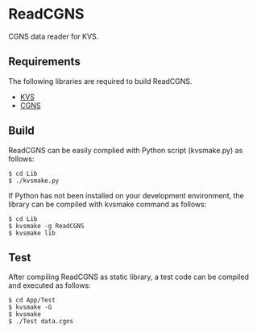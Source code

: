 # ReadCGNS
CGNS data reader for KVS.

## Requirements
The following libraries are required to build ReadCGNS.

* [KVS](https://github.com/naohisas/KVS)
* [CGNS](http://cgns.github.io)

## Build
ReadCGNS can be easily complied with Python script (kvsmake.py) as follows:

    $ cd Lib
    $ ./kvsmake.py

If Python has not been installed on your development environment, the library can be compiled with kvsmake command as follows:

    $ cd Lib
    $ kvsmake -g ReadCGNS
    $ kvsmake lib

## Test
After compiling ReadCGNS as static library, a test code can be compiled and executed as follows:

    $ cd App/Test
    $ kvsmake -G
    $ kvsmake
    $ ./Test data.cgns
